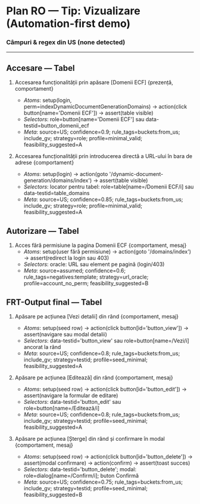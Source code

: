 # Plan RO — Tip: Vizualizare (Automation-first demo)
### Câmpuri & regex din US (none detected)

---
## Accesare — Tabel
1. Accesarea funcționalității prin apăsare <buton> [Domenii ECF] {prezență, comportament}
   - _Atoms_: setup(login, perm=indexDynamicDocumentGenerationDomains) → action(click button[name='Domenii ECF']) → assert(table visible)
   - _Selectors_: role=button[name='Domenii ECF'] sau data-testid=button_domenii_ecf
   - _Meta_: source=US; confidence=0.9; rule_tags=buckets:from_us; include_gv; strategy=role; profile=minimal_valid; feasibility_suggested=A

2. Accesarea funcționalității prin introducerea directă a URL-ului în bara de adrese {comportament}
   - _Atoms_: setup(login) → action(goto '/dynamic-document-generation/domains/index') → assert(table visible)
   - _Selectors_: locator pentru tabel: role=table[name=/Domenii ECF/i] sau data-testid=table_domains
   - _Meta_: source=US; confidence=0.85; rule_tags=buckets:from_us; include_gv; strategy=role; profile=minimal_valid; feasibility_suggested=A

## Autorizare — Tabel
1. Acces fără permisiune la pagina Domenii ECF {comportament, mesaj}
   - _Atoms_: setup(user fără permisiune) → action(goto '/domains/index') → assert(redirect la login sau 403)
   - _Selectors_: oracle: URL sau element pe pagină (login/403)
   - _Meta_: source=assumed; confidence=0.6; rule_tags=negatives:template; strategy=url_oracle; profile=account_no_perm; feasibility_suggested=B

## FRT-Output final — Tabel
1. Apăsare pe acțiunea <buton> [Vezi detalii] din rând {comportament, mesaj}
   - _Atoms_: setup(seed row) → action(click button[id='button_view']) → assert(navigare sau modal detalii)
   - _Selectors_: data-testid='button_view' sau role=button[name=/Vezi/i] ancorat la rând
   - _Meta_: source=US; confidence=0.8; rule_tags=buckets:from_us; include_gv; strategy=testid; profile=seed_minimal; feasibility_suggested=A

2. Apăsare pe acțiunea <buton> [Editează] din rând {comportament, mesaj}
   - _Atoms_: setup(seed row) → action(click button[id='button_edit']) → assert(navigare la formular de editare)
   - _Selectors_: data-testid='button_edit' sau role=button[name=/Editează/i]
   - _Meta_: source=US; confidence=0.8; rule_tags=buckets:from_us; include_gv; strategy=testid; profile=seed_minimal; feasibility_suggested=A

3. Apăsare pe acțiunea <buton> [Șterge] din rând și confirmare în modal {comportament, mesaj}
   - _Atoms_: setup(seed row) → action(click button[id='button_delete']) → assert(modal confirmare) → action(confirm) → assert(toast succes)
   - _Selectors_: data-testid='button_delete'; modal: role=dialog[name=/Confirm/i]; buton Confirmă
   - _Meta_: source=US; confidence=0.75; rule_tags=buckets:from_us; include_gv; strategy=testid; profile=seed_minimal; feasibility_suggested=B

